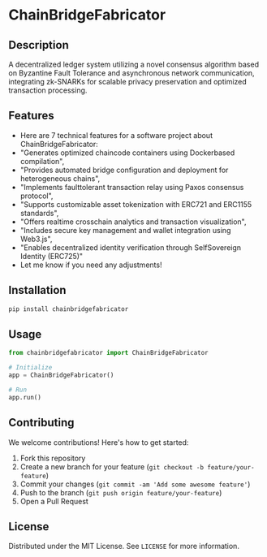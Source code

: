 # ChainBridgeFabricator

## Description

A decentralized ledger system utilizing a novel consensus algorithm based on Byzantine Fault Tolerance and asynchronous network communication, integrating zk-SNARKs for scalable privacy preservation and optimized transaction processing.

## Features

- Here are 7 technical features for a software project about ChainBridgeFabricator:
- "Generates optimized chaincode containers using Dockerbased compilation",
- "Provides automated bridge configuration and deployment for heterogeneous chains",
- "Implements faulttolerant transaction relay using Paxos consensus protocol",
- "Supports customizable asset tokenization with ERC721 and ERC1155 standards",
- "Offers realtime crosschain analytics and transaction visualization",
- "Includes secure key management and wallet integration using Web3.js",
- "Enables decentralized identity verification through SelfSovereign Identity (ERC725)"
- Let me know if you need any adjustments!
## Installation

```bash
pip install chainbridgefabricator
```

## Usage

```python
from chainbridgefabricator import ChainBridgeFabricator

# Initialize
app = ChainBridgeFabricator()

# Run
app.run()
```

## Contributing

We welcome contributions! Here's how to get started:

1. Fork this repository
2. Create a new branch for your feature (`git checkout -b feature/your-feature`)
3. Commit your changes (`git commit -am 'Add some awesome feature'`)
4. Push to the branch (`git push origin feature/your-feature`)
5. Open a Pull Request

## License

Distributed under the MIT License. See `LICENSE` for more information.
